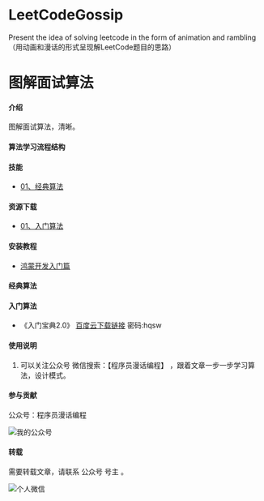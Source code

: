 # LeetCodeGossip
Present the idea of solving leetcode in the form of animation and rambling（用动画和漫话的形式呈现解LeetCode题目的思路）

# 图解面试算法

#### 介绍
图解面试算法，清晰。

#### 算法学习流程结构


#### 技能
- [01、经典算法](#经典算法)

#### 资源下载

- [01、入门算法](#入门算法)


#### 安装教程

* [鸿蒙开发入门篇](https://mp.weixin.qq.com/s/l9y8DnICrwiXQlR1shC3LA)


#### 经典算法



#### 入门算法

- 《入门宝典2.0》        [百度云下载链接](https://pan.baidu)  密码:hqsw




#### 使用说明

1.  可以关注公众号 微信搜索：【程序员漫话编程】 ，跟着文章一步一步学习算法，设计模式。


#### 参与贡献

公众号：程序员漫话编程  

![我的公众号](https://img-blog.csdnimg.cn/20201009212156961.jpeg?x-oss-process=image/watermark,type_ZmFuZ3poZW5naGVpdGk,shadow_10,text_aHR0cHM6Ly9ibG9nLmNzZG4ubmV0L2ppYW5wZW5neHVleGlrYWlmYQ==,size_16,color_FFFFFF,t_70)

#### 转载

需要转载文章，请联系  公众号 号主 。

![个人微信](https://p3-juejin.byteimg.com/tos-cn-i-k3u1fbpfcp/6941970c818d4d4a9737a36bca26a9e8~tplv-k3u1fbpfcp-zoom-1.image)



